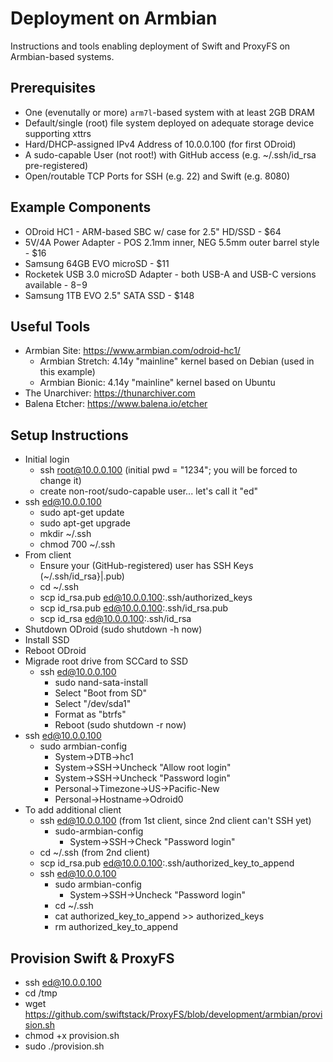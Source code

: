 # Deployment on Armbian

Instructions and tools enabling deployment of Swift and ProxyFS on Armbian-based systems.

## Prerequisites

* One (evenutally or more) `arm7l`-based system with at least 2GB DRAM
* Default/single (root) file system deployed on adequate storage device supporting xttrs
* Hard/DHCP-assigned IPv4 Address of 10.0.0.100 (for first ODroid)
* A sudo-capable User (not root!) with GitHub access (e.g. ~/.ssh/id_rsa pre-registered)
* Open/routable TCP Ports for SSH (e.g. 22) and Swift (e.g. 8080)

## Example Components

* ODroid HC1 - ARM-based SBC w/ case for 2.5" HD/SSD - $64
* 5V/4A Power Adapter - POS 2.1mm inner, NEG 5.5mm outer barrel style - $16
* Samsung 64GB EVO microSD - $11
* Rocketek USB 3.0 microSD Adapter - both USB-A and USB-C versions available - $8-$9
* Samsung 1TB EVO 2.5" SATA SSD - $148

## Useful Tools

* Armbian Site: https://www.armbian.com/odroid-hc1/
    * Armbian Stretch: 4.14y "mainline" kernel based on Debian (used in this example)
    * Armbian Bionic: 4.14y "mainline" kernel based on Ubuntu
* The Unarchiver: https://thunarchiver.com
* Balena Etcher: https://www.balena.io/etcher

## Setup Instructions

* Initial login
    * ssh root@10.0.0.100 (initial pwd = "1234"; you will be forced to change it)
    * create non-root/sudo-capable user... let's call it "ed"
* ssh ed@10.0.0.100
    * sudo apt-get update
    * sudo apt-get upgrade
    * mkdir ~/.ssh
    * chmod 700 ~/.ssh
* From client
    * Ensure your (GitHub-registered) user has SSH Keys (~/.ssh/id_rsa}|.pub)
    * cd ~/.ssh
    * scp id_rsa.pub ed@10.0.0.100:.ssh/authorized_keys
    * scp id_rsa.pub ed@10.0.0.100:.ssh/id_rsa.pub
    * scp id_rsa ed@10.0.0.100:.ssh/id_rsa
* Shutdown ODroid (sudo shutdown -h now)
* Install SSD
* Reboot ODroid
* Migrade root drive from SCCard to SSD
    * ssh ed@10.0.0.100
        * sudo nand-sata-install
        * Select "Boot from SD"
        * Select "/dev/sda1"
        * Format as "btrfs"
        * Reboot (sudo shutdown -r now)
* ssh ed@10.0.0.100
    * sudo armbian-config
        * System->DTB->hc1
        * System->SSH->Uncheck "Allow root login"
        * System->SSH->Uncheck "Password login"
        * Personal->Timezone->US->Pacific-New
        * Personal->Hostname->Odroid0
* To add additional client
    * ssh ed@10.0.0.100 (from 1st client, since 2nd client can't SSH yet)
        * sudo-armbian-config
            * System->SSH->Check "Password login"
    * cd ~/.ssh (from 2nd client)
    * scp id_rsa.pub ed@10.0.0.100:.ssh/authorized_key_to_append
    * ssh ed@10.0.0.100
        * sudo armbian-config
            * System->SSH->Uncheck "Password login"
        * cd ~/.ssh
        * cat authorized_key_to_append >> authorized_keys
        * rm authorized_key_to_append

## Provision Swift & ProxyFS

* ssh ed@10.0.0.100
* cd /tmp
* wget https://github.com/swiftstack/ProxyFS/blob/development/armbian/provision.sh
* chmod +x provision.sh
* sudo ./provision.sh
